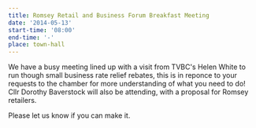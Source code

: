 ```yaml
---
title: Romsey Retail and Business Forum Breakfast Meeting
date: '2014-05-13'
start-time: '08:00'
end-time: '-'
place: town-hall
---
```

We have a busy meeting lined up with a visit from TVBC's Helen White to run though small business rate relief rebates, this is in reponce to your requests to the chamber for more understanding of what you need to do! Cllr Dorothy Baverstock will also be attending, with a proposal for Romsey retailers.

Please let us know if you can make it.
